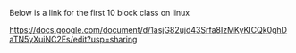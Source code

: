 Below is a link for the first 10 block class on linux 

https://docs.google.com/document/d/1asjG82ujd43Srfa8IzMKyKICQk0ghDaTN5yXuiNC2Es/edit?usp=sharing 